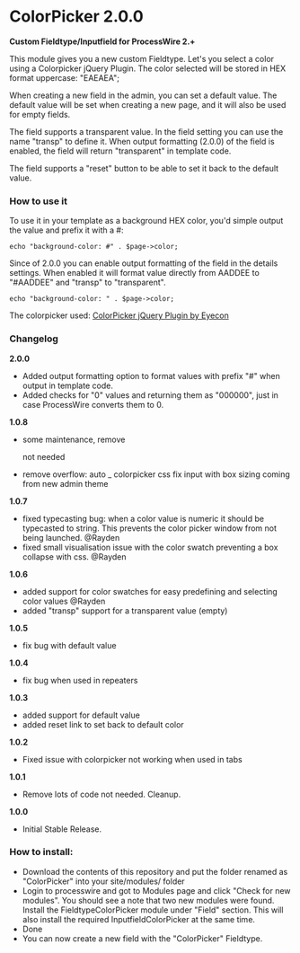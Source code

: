 ColorPicker 2.0.0
=====================

**Custom Fieldtype/Inputfield for ProcessWire 2.+**

This module gives you a new custom Fieldtype. Let's you select a color using a Colorpicker jQuery Plugin. The color selected will be stored in HEX format uppercase: "EAEAEA";

When creating a new field in the admin, you can set a default value. The default value will be set when creating a new page, and it will also be used for empty fields.

The field supports a transparent value. In the field setting you can use the name "transp" to define it. When output formatting (2.0.0) of the field is enabled, the field will return "transparent" in template code.

The field supports a "reset" button to be able to set it back to the default value.

### How to use it

To use it in your template as a background HEX color, you'd simple output the value and prefix it with a #:

```
echo "background-color: #" . $page->color;
```

Since of 2.0.0 you can enable output formatting of the field in the details settings. When enabled it will format value directly from AADDEE to "#AADDEE" and "transp" to "transparent".

```
echo "background-color: " . $page->color;
```

The colorpicker used:
[ColorPicker jQuery Plugin by Eyecon](http://www.eyecon.ro/colorpicker/)

### Changelog


**2.0.0**

- Added output formatting option to format values with prefix "#" when output in template code.
- Added checks for "0" values and returning them as "000000", just in case ProcessWire converts them to 0.

**1.0.8**

- some maintenance, remove <p> not needed
- remove overflow: auto
_ colorpicker css fix input with box sizing coming from new admin theme

**1.0.7**

- fixed typecasting bug: when a color value is numeric it should be
typecasted to string. This prevents the color picker window from not
being launched. @Rayden
- fixed small visualisation issue with the color swatch preventing a
box collapse with css. @Rayden

**1.0.6**

- added support for color swatches for easy predefining and selecting color values @Rayden
- added "transp" support for a transparent value (empty)

**1.0.5**

- fix bug with default value

**1.0.4**

- fix bug when used in repeaters

**1.0.3**

- added support for default value
- added reset link to set back to default color

**1.0.2**

- Fixed issue with colorpicker not working when used in tabs

**1.0.1**

- Remove lots of code not needed. Cleanup.

**1.0.0**

- Initial Stable Release.


### How to install:

- Download the contents of this repository and put the folder renamed as "ColorPicker" into your site/modules/ folder
- Login to processwire and got to Modules page and click "Check for new modules". You should see a note that two new modules were found. Install the FieldtypeColorPicker module under "Field" section. This will also install the required InputfieldColorPicker at the same time.
- Done
- You can now create a new field with the "ColorPicker" Fieldtype.



